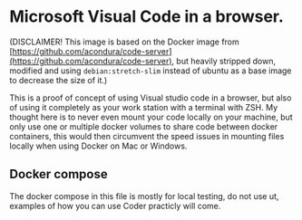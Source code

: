 # Microsoft Visual Code in a browser.

(DISCLAIMER! This image is based on the Docker image from [https://github.com/acondura/code-server](https://github.com/acondura/code-server), but heavily stripped down, modified and using `debian:stretch-slim` instead of ubuntu as a base image to decrease the size of it.)

This is a proof of concept of using Visual studio code in a browser, but also of using it completely as your work station with a terminal with ZSH. My thought here is to never even mount your code locally on your machine, but only use one or multiple docker volumes to share code between docker containers, this would then circumvent the speed issues in mounting files locally when using Docker on Mac or Windows.

## Docker compose
The docker compose in this file is mostly for local testing, do not use ut, examples of how you can use Coder practicly will come.